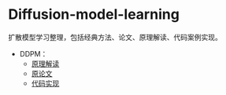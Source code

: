 # Diffusion-model-learning
扩散模型学习整理，包括经典方法、论文、原理解读、代码案例实现。

- DDPM：
  - [原理解读](https://github.com/jinbo0906/Diffusion-model-learning/blob/main/ddpm/Diffusion%20model%E5%8E%9F%E7%90%86.pdf)
  - [原论文](https://arxiv.org/pdf/2006.11239.pdf)
  - [代码实现](https://github.com/jinbo0906/Diffusion-model-learning/blob/main/ddpm/ddpm_mnist.ipynb)
